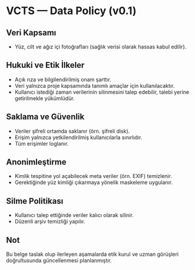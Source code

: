 # VCTS — Data Policy (v0.1)

## Veri Kapsamı
- Yüz, cilt ve ağız içi fotoğrafları (sağlık verisi olarak hassas kabul edilir).

## Hukuki ve Etik İlkeler
- Açık rıza ve bilgilendirilmiş onam şarttır.
- Veri yalnızca proje kapsamında tanımlı amaçlar için kullanılacaktır.
- Kullanıcı istediği zaman verilerinin silinmesini talep edebilir, talebi yerine getirilmekle yükümlüdür. 

## Saklama ve Güvenlik
- Veriler şifreli ortamda saklanır (örn. şifreli disk).
- Erişim yalnızca yetkilendirilmiş kullanıcılarla sınırlıdır.
- Tüm erişimler loglanır.

## Anonimleştirme
- Kimlik tespitine yol açabilecek meta veriler (örn. EXIF) temizlenir.
- Gerektiğinde yüz kimliği çıkarmaya yönelik maskeleme uygulanır.

## Silme Politikası
- Kullanıcı talep ettiğinde veriler kalıcı olarak silinir.
- Düzenli arşiv temizliği yapılır.

## Not
Bu belge taslak olup ilerleyen aşamalarda etik kurul ve uzman görüşleri doğrultusunda güncellenmesi planlanmıştır.
